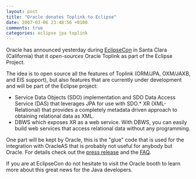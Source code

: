 ```yaml
---
layout: post
title: "Oracle donates Toplink to Eclipse"
date: 2007-03-06 23:48:56 +0100
comments: true
categories: eclipse jpa toplink
---
```

Oracle has announced yesterday during  [EclipseCon](http://www.eclipsecon.org/) in Santa Clara (California) that it *open-sources* Oracle Toplink as part of the Eclipse Project.

The idea is to open source all the features of Toplink (ORM/JPA, OXM/JAXB, and EIS support), but also features that are currently under development and will be part of the Eclipse project:

*   Service Data Objects (SDO) implementation and SDO Data Access Service (DAS) that leverages JPA for use with SDO.*   XR (XML-Relational) that provides a completely metadata driven approach to obtaining relational data as XML.
*   DBWS which exposes XR as a web service. With DBWS, you can easily build web services that access relational data without any programming.

One part will be kept by Oracle, this is the "glue" code that is used for the integration with OracleAS that is probably not useful for anybody but Oracle.
For details check out the [press release](http://www.oracle.com/corporate/press/2007_mar/OpenSource-TopLink.html) and the [FAQ](http://www.oracle.com/technology/tech/eclipse/pdf/eclipselink-faq.pdf).

If you are at EclipseCon do not hesitate to visit the Oracle booth to learn more about this great news for the Java developers.

